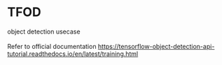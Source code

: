 # TFOD
object detection usecase<br><br>
Refer to official documentation <a href = "https://tensorflow-object-detection-api-tutorial.readthedocs.io/en/latest/training.html">https://tensorflow-object-detection-api-tutorial.readthedocs.io/en/latest/training.html</a>
